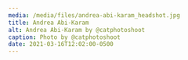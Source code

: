 ```yaml
---
media: /media/files/andrea-abi-karam_headshot.jpg
title: Andrea Abi-Karam
alt: Andrea Abi-Karam by @catphotoshoot
caption: Photo by @catphotoshoot
date: 2021-03-16T12:02:00-0500
---
```

